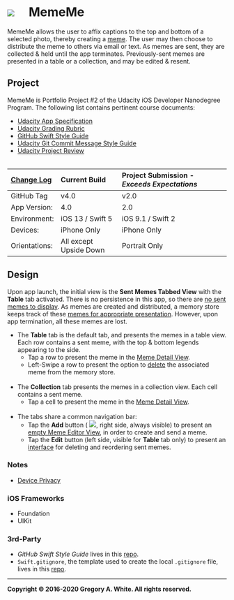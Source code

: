 # ![][AppIcon]&nbsp;&nbsp;&nbsp;&nbsp;&nbsp;MemeMe

MemeMe allows the user to affix captions to the top and bottom of a selected photo, thereby creating a [meme][Meme]. The user may then choose to distribute the meme to others via email or text.  As memes are sent, they are collected & held until the app terminates.  Previously-sent memes are presented in a table or a collection, and may be edited & resent.  

## Project

MemeMe is Portfolio Project #2 of the Udacity iOS Developer Nanodegree Program.  The following list contains pertinent course documents:

* [Udacity App Specification][AppSpec]
* [Udacity Grading Rubric][GradingRubric]
* [GitHub Swift Style Guide][SwiftStyleGuide]
* [Udacity Git Commit Message Style Guide][CommitMsgStyleGuide]
* [Udacity Project Review][ProjectReview]<br/><br/>

| [Change Log][ChangeLog] | Current Build          | Project Submission - ***Exceeds Expectations*** |
| :----------             | :-----------------     | :-------------                                  |
| GitHub Tag              | v4.0                   | v2.0                                            |
| App Version:            | 4.0                    | 2.0                                             |
| Environment:            | iOS 13 / Swift 5       | iOS 9.1 / Swift 2                               |
| Devices:                | iPhone Only            | iPhone Only                                     |
| Orientations:           | All except Upside Down | Portrait Only                                   |

## Design

Upon app launch, the initial view is the **Sent Memes Tabbed View** with the **Table** tab activated.  There is no persistence in this app, so there are [no sent memes to display][NoMemes].  As memes are created and distributed, a memory store keeps track of these [memes for appropriate presentation][SomeMemes]. However, upon app termination, all these memes are lost.

* The **Table** tab is the default tab, and presents the memes in a table view.  Each row contains a sent meme, with the top & bottom legends appearing to the side.
  - Tap a row to present the meme in the [Meme Detail View][MDV].
  - Left-Swipe a row to present the option to [delete][DeleteMeme] the associated meme from the memory store.<br/><br/>
* The **Collection** tab presents the memes in a collection view.  Each cell contains a sent meme.
  - Tap a cell to present the meme in the [Meme Detail View][MDV].<br/><br/>
* The tabs share a common navigation bar:
  - Tap the **Add** button (&nbsp;![][AddButton], right side, always visible) to present an [empty Meme Editor View][EmptyMEV], in order to create and send a meme.
  - Tap the **Edit** button (left side, visible for **Table** tab only) to present an [interface][TableEdit] for deleting and reordering sent memes.
 
### Notes

* [Device Privacy][DevicePrivacy]

### iOS Frameworks

* Foundation
* UIKit

### 3rd-Party

* *GitHub Swift Style Guide* lives in this [repo][StyleGuideRepo].
* `Swift.gitignore`, the template used to create the local `.gitignore` file, lives in this [repo][GitIgnoreRepo].

---
**Copyright © 2016-2020 Gregory A. White. All rights reserved.**



[AddButton]:            ./Paperwork/images/AddButtonIcon_15.png
[AppIcon]:              ./Paperwork/images/MemeMeAppIcon_80.png

[AppSpec]:              ./Paperwork/Udacity/UdacityAppSpecification.pdf
[CommitMsgStyleGuide]:  ./Paperwork/Udacity/UdacityGitCommitMessageStyleGuide.pdf
[GradingRubric]:        ./Paperwork/Udacity/UdacityGradingRubric.pdf
[ProjectReview]:        ./Paperwork/Udacity/UdacityProjectReview.pdf
[SwiftStyleGuide]:      ./Paperwork/Udacity/GitHubSwiftStyleGuide.pdf  

[ChangeLog]:            ./Paperwork/READMEFiles/ChangeLog.md
[DeleteMeme]:           ./Paperwork/READMEFiles/SwipeLeftOnRow.md
[EmptyMEV]:             ./Paperwork/READMEFiles/MemeEditorView.md
[MDV]:                  ./Paperwork/READMEFiles/MemeDetailView.md
[Meme]:                 ./Paperwork/READMEFiles/MemeDefinition.md
[NoMemes]:              ./Paperwork/READMEFiles/SentMemesEmpty.md
[DevicePrivacy]:        ./Paperwork/READMEFiles/Privacy.md
[SomeMemes]:            ./Paperwork/READMEFiles/SentMemesFull.md
[TableEdit]:            ./Paperwork/READMEFiles/TableEditMode.md

[FDTN]:                 ./Paperwork/READMEFiles/Foundation.md
[UK]:                   ./Paperwork/READMEFiles/UIKit.md 

[GitIgnoreRepo]:        https://github.com/github/gitignore
[StyleGuideRepo]:       https://github.com/github/swift-style-guide

